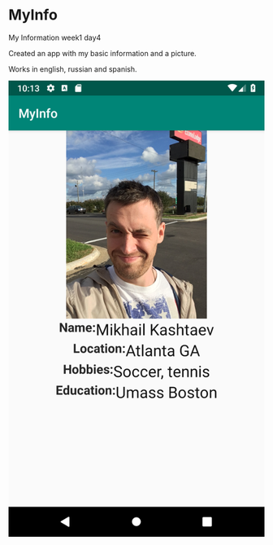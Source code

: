 # MyInfo
My Information week1 day4


Created an app with my basic information and a picture.

Works in english, russian and spanish. 

![alt text](https://raw.githubusercontent.com/MikhailKashtaevMobileApps/MyInfo/master/app/src/main/res/images/app_screenshot.png "Logo Title Text 1")

